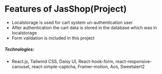 # Features of JasShop(Project)
- Localstorage is used for cart system un-authentication user
- After authentication the cart data is stored in the database which was in localstorage
- Form validation is included in this project
##### Technologies:
- React.js, Tailwind CSS, Daisy UI, React-hook-form, react-responsive-carousel, react-simple-captcha, Framer-motion, Aos, Sweetalert2